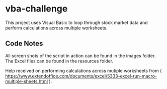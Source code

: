 # vba-challenge
This project uses Visual Basic to loop through stock market data and perform calculations across multiple worksheets.

## Code Notes
All screen shots of the script in action can be found in the images folder. The Excel files can be found in the resources folder.

Help received on performing calculations across mutiple worksheets from ( https://www.extendoffice.com/documents/excel/5333-excel-run-macro-multiple-sheets.html ).